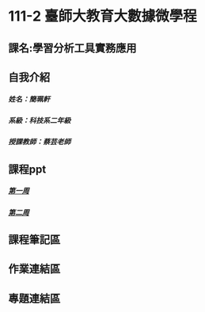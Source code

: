 # 111-2 臺師大教育大數據微學程
## 課名:學習分析工具實務應用
## 自我介紹
##### 姓名：簡珮軒
##### 系級：科技系二年級
##### 授課教師：蔡芸老師
## 課程ppt
##### [第一周](https://docs.google.com/presentation/d/e/2PACX-1vSInSmBw4pmnFj-4BoVDQcXDkXJ23WMGXBWPkHTTm99t0rigaeIYzMpjC8Q7nKu9SZWeNAs6q1Wy5ZE/pub?start=false&loop=false&delayms=3000&slide=id.p)
##### [第二周]()
## 課程筆記區
## 作業連結區
## 專題連結區
